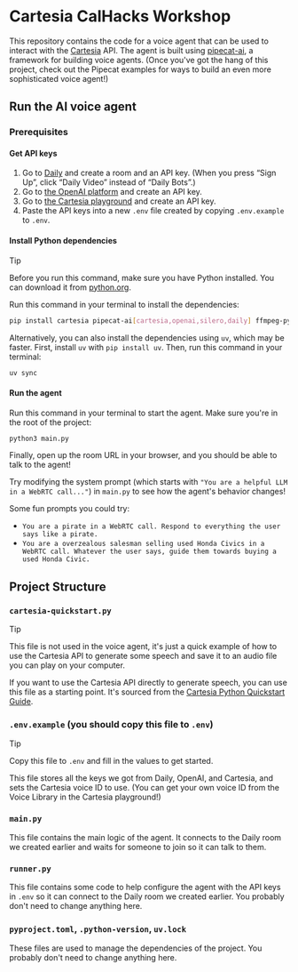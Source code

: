 # Cartesia CalHacks Workshop

This repository contains the code for a voice agent that can be used to interact with the [Cartesia](https://cartesia.ai) API. The agent is built using [pipecat-ai](https://github.com/pipecat-ai/pipecat-ai), a framework for building voice agents. (Once you've got the hang of this project, check out the Pipecat examples for ways to build an even more sophisticated voice agent!)

## Run the AI voice agent

### Prerequisites

#### Get API keys

1. Go to [Daily](https://daily.co) and create a room and an API key. (When you press “Sign Up”, click “Daily Video” instead of “Daily Bots”.)
2. Go to [the OpenAI platform](http://platform.openai.com) and create an API key.
3. Go to [the Cartesia playground](http://play.cartesia.ai) and create an API key.
4. Paste the API keys into a new `.env` file created by copying `.env.example` to `.env`.

#### Install Python dependencies

> [!TIP]
> Before you run this command, make sure you have Python installed. You can download it from [python.org](https://www.python.org/downloads/).

Run this command in your terminal to install the dependencies:

```bash
pip install cartesia pipecat-ai[cartesia,openai,silero,daily] ffmpeg-python python-dotenv
```

Alternatively, you can also install the dependencies using `uv`, which may be faster. First, install `uv` with `pip install uv`. Then, run this command in your terminal:

```bash
uv sync
```

#### Run the agent

Run this command in your terminal to start the agent. Make sure you're in the root of the project:

```bash
python3 main.py
```

Finally, open up the room URL in your browser, and you should be able to talk to the agent!

Try modifying the system prompt (which starts with `"You are a helpful LLM in a WebRTC call..."`) in `main.py` to see how the agent's behavior changes!

Some fun prompts you could try:

- `You are a pirate in a WebRTC call. Respond to everything the user says like a pirate.`
- `You are a overzealous salesman selling used Honda Civics in a WebRTC call. Whatever the user says, guide them towards buying a used Honda Civic.`

## Project Structure

### `cartesia-quickstart.py`

> [!TIP]
> This file is not used in the voice agent, it's just a quick example of how to use the Cartesia API to generate some speech and save it to an audio file you can play on your computer.

If you want to use the Cartesia API directly to generate speech, you can use this file as a starting point. It's sourced from the [Cartesia Python Quickstart Guide](https://docs.cartesia.ai/get-started/make-an-api-request).

### `.env.example` (you should copy this file to `.env`)

> [!TIP]
> Copy this file to `.env` and fill in the values to get started.

This file stores all the keys we got from Daily, OpenAI, and Cartesia, and sets the Cartesia voice ID to use. (You can get your own voice ID from the Voice Library in the Cartesia playground!)

### `main.py`

This file contains the main logic of the agent. It connects to the Daily room we created earlier and waits for someone to join so it can talk to them.

### `runner.py`

This file contains some code to help configure the agent with the API keys in `.env` so it can connect to the Daily room we created earlier. You probably don't need to change anything here.

### `pyproject.toml`, `.python-version`, `uv.lock`

These files are used to manage the dependencies of the project. You probably don't need to change anything here.
